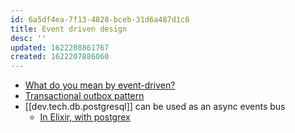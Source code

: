 ```yaml
---
id: 6a5df4ea-7f13-4828-bceb-31d6a487d1c8
title: Event driven design
desc: ''
updated: 1622208861767
created: 1622207886060
---
```


- [What do you mean by event-driven?](https://martinfowler.com/articles/201701-event-driven.html)
- [Transactional outbox pattern](https://microservices.io/patterns/data/transactional-outbox.html)
- [[dev.tech.db.postgresql]] can be used as an async events bus
  - [In Elixir, with postgrex](https://hexdocs.pm/postgrex/Postgrex.Notifications.html)
